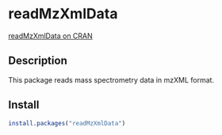 # readMzXmlData

[readMzXmlData on CRAN](http://cran.r-project.org/web/packages/readMzXmlData/)

## Description

This package reads mass spectrometry data in mzXML format.

## Install

```R
install.packages("readMzXmlData")
```

